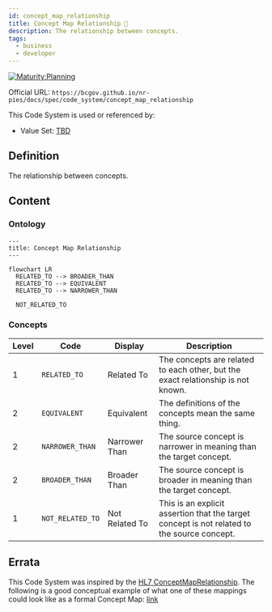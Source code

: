```yaml
---
id: concept_map_relationship
title: Concept Map Relationship 🚧
description: The relationship between concepts.
tags:
  - business
  - developer
---
```


[![Maturity:Planning](https://img.shields.io/badge/Maturity-Planning-orange)](/docs/spec#maturity)

Official URL: `https://bcgov.github.io/nr-pies/docs/spec/code_system/concept_map_relationship`

This Code System is used or referenced by:

- Value Set: [TBD](.)

## Definition

The relationship between concepts.

## Content

### Ontology

```mermaid
---
title: Concept Map Relationship
---

flowchart LR
  RELATED_TO --> BROADER_THAN
  RELATED_TO --> EQUIVALENT
  RELATED_TO --> NARROWER_THAN

  NOT_RELATED_TO
```

### Concepts

| Level | Code             | Display        | Description                                                                                 |
| ----- | ---------------- | -------------- | ------------------------------------------------------------------------------------------- |
| 1     | `RELATED_TO`     | Related To     | The concepts are related to each other, but the exact relationship is not known.            |
| 2     | `EQUIVALENT`     | Equivalent     | The definitions of the concepts mean the same thing.                                        |
| 2     | `NARROWER_THAN`  | Narrower Than  | The source concept is narrower in meaning than the target concept.                          |
| 2     | `BROADER_THAN`   | Broader Than   | The source concept is broader in meaning than the target concept.                           |
| 1     | `NOT_RELATED_TO` | Not Related To | This is an explicit assertion that the target concept is not related to the source concept. |

## Errata

This Code System was inspired by the
[HL7 ConceptMapRelationship](https://hl7.org/fhir/codesystem-concept-map-relationship.html). The following is a good
conceptual example of what one of these mappings could look like as a formal Concept Map:
[link](https://fhir-drills.github.io/conceptmap.html#cm-sample-data-mapping)
